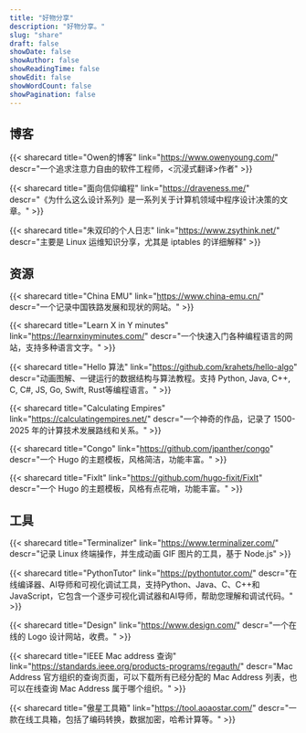 ```yaml
---
title: "好物分享"
description: "好物分享。"
slug: "share"
draft: false
showDate: false
showAuthor: false
showReadingTime: false
showEdit: false
showWordCount: false
showPagination: false
---
```


## 博客

{{< sharecard title="Owen的博客" link="https://www.owenyoung.com/"
descr="一个追求注意力自由的软件工程师，<沉浸式翻译>作者" >}}

{{< sharecard title="面向信仰编程" link="https://draveness.me/"
descr="《为什么这么设计系列》是一系列关于计算机领域中程序设计决策的文章。" >}}

{{< sharecard title="朱双印的个人日志" link="https://www.zsythink.net/"
descr="主要是 Linux 运维知识分享，尤其是 iptables 的详细解释" >}}

## 资源

{{< sharecard title="China EMU" link="https://www.china-emu.cn/"
descr="一个记录中国铁路发展和现状的网站。" >}}

{{< sharecard title="Learn X in Y minutes" link="https://learnxinyminutes.com/"
descr="一个快速入门各种编程语言的网站，支持多种语言文字。" >}}

{{< sharecard title="Hello 算法" link="https://github.com/krahets/hello-algo"
descr="动画图解、一键运行的数据结构与算法教程。支持 Python, Java, C++, C, C#, JS, Go, Swift, Rust等编程语言。" >}}

{{< sharecard title="Calculating Empires" link="https://calculatingempires.net/"
descr="一个神奇的作品，记录了 1500-2025 年的计算技术发展路线和关系。" >}}

{{< sharecard title="Congo" link="https://github.com/jpanther/congo"
descr="一个 Hugo 的主题模板，风格简洁，功能丰富。" >}}

{{< sharecard title="FixIt" link="https://github.com/hugo-fixit/FixIt"
descr="一个 Hugo 的主题模板，风格有点花哨，功能丰富。" >}}

## 工具

{{< sharecard title="Terminalizer" link="https://www.terminalizer.com/"
descr="记录 Linux 终端操作，并生成动画 GIF 图片的工具，基于 Node.js" >}}

{{< sharecard title="PythonTutor" link="https://pythontutor.com/"
descr="在线编译器、AI导师和可视化调试工具，支持Python、Java、C、C++和JavaScript，它包含一个逐步可视化调试器和AI导师，帮助您理解和调试代码。" >}}

{{< sharecard title="Design" link="https://www.design.com/"
descr="一个在线的 Logo 设计网站，收费。" >}}

{{< sharecard title="IEEE Mac address 查询" link="https://standards.ieee.org/products-programs/regauth/"
descr="Mac Address 官方组织的查询页面，可以下载所有已经分配的 Mac Address 列表，也可以在线查询 Mac Address 属于哪个组织。" >}}

{{< sharecard title="傲星工具箱" link="https://tool.aoaostar.com/"
descr="一款在线工具箱，包括了编码转换，数据加密，哈希计算等。" >}}
